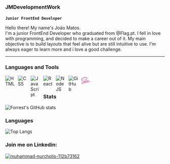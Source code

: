 ### JMDevelopmentWork


**`Junior FrontEnd Developer`**

Hello there! My name's João Matos.<br/>
I'm a junior FrontEnd Developer who graduated from @Flag.pt. I fell in love with programming, and decided to make a career out of it. My main objective is to build layouts that feel alive but are still intuitive to use. I'm always eager to learn more and i love a good challenge.


---

###  Languages and Tools


<img align="left" alt="HTML" width="30px" style="padding-right:10px;" src="https://cdn.jsdelivr.net/gh/devicons/devicon/icons/html5/html5-plain.svg" />
<img align="left" alt="CSS" width="30px" style="padding-right:10px;" src="https://cdn.jsdelivr.net/gh/devicons/devicon/icons/css3/css3-plain.svg" />
<img align="left" alt="JavaScript" width="30px" style="padding-right:10px;" src="https://cdn.jsdelivr.net/gh/devicons/devicon/icons/javascript/javascript-plain.svg" />
<img align="left" alt="React" width="30px" style="padding-right:10px;" src="https://cdn.jsdelivr.net/gh/devicons/devicon/icons/react/react-original.svg" />
<img align="left" alt="NodeJS" width="30px" style="padding-right:10px;" src="https://cdn.jsdelivr.net/gh/devicons/devicon/icons/nodejs/nodejs-original.svg" />
<img align="left" alt="GitHub" width="30px" style="padding-right:10px;" src="https://cdn.jsdelivr.net/gh/devicons/devicon/icons/github/github-original.svg" />
<img align="left" alt="Sass" width="30px" style="padding-right:10px;" src="https://github.com/devicons/devicon/blob/master/icons/sass/sass-original.svg" />


<br />

#


### Stats

![Forrest's GitHub stats](https://github-readme-stats.vercel.app/api?username=JMDevelopmentWorks&show_icons=true&theme=material-palenight)




### Languages
![Top Langs](https://github-readme-stats.vercel.app/api/top-langs/?username=JMDevelopmentWorks&show_icons=true&theme=material-palenight)



###


<h3 align="left">Join me on Linkedin: </h3>
<p align="left">
<a href="https://www.linkedin.com/in/joaomatosdevelopment/" target="_blank"><img align="center" src="https://raw.githubusercontent.com/rahuldkjain/github-profile-readme-generator/master/src/images/icons/Social/linked-in-alt.svg" alt="muhammad-nurcholis-112b73162" height="30" width="40" /></a>
</p>

###

